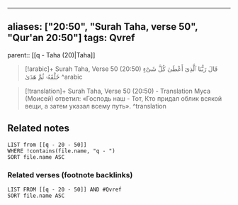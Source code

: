 
---
aliases: ["20:50", "Surah Taha, verse 50", "Qur'an 20:50"]
tags: Qvref
---

parent:: [[q - Taha (20)|Taha]]

> [!arabic]+ Surah Taha, Verse 50 (20:50)
> <span class="quran-arabic">قَالَ رَبُّنَا ٱلَّذِىٓ أَعْطَىٰ كُلَّ شَىْءٍ خَلْقَهُۥ ثُمَّ هَدَىٰ</span>
^arabic

> [!translation]+ Surah Taha, Verse 50 (20:50) - Translation
> Муса (Моисей) ответил: «Господь наш - Тот, Кто придал облик всякой вещи, а затем указал всему путь».
^translation



## Related notes
```dataview
LIST from [[q - 20 - 50]]
WHERE !contains(file.name, "q - ")
SORT file.name ASC
```

### Related verses (footnote backlinks)
```dataview
LIST FROM [[q - 20 - 50]] AND #Qvref
SORT file.name ASC
```

